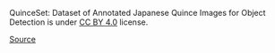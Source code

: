 QuinceSet: Dataset of Annotated Japanese Quince Images for Object Detection is under [CC BY 4.0](https://creativecommons.org/licenses/by/4.0/legalcode) license.

[Source](https://zenodo.org/record/6402251#.Yk_2vn9Bzmg)